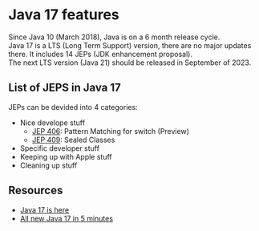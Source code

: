 # Java 17 features
Since Java 10 (March 2018), Java is on a 6 month release cycle. </br>
Java 17 is a LTS (Long Term Support) version, there are no major updates there. It includes 14 JEPs (JDK enhancement proposal).</br>
The next LTS version (Java 21) should be released in September of 2023.

## List of JEPS in Java 17
JEPs can be devided into 4 categories:
* Nice develope stuff
  * [JEP 406](https://openjdk.org/jeps/406): Pattern Matching for switch (Preview)
  * [JEP 409](https://openjdk.org/jeps/409): Sealed Classes
* Specific developer stuff
* Keeping up with Apple stuff
* Cleaning up stuff


## Resources
* [Java 17 is here](https://blogs.oracle.com/javamagazine/post/java-jdk-17-generally-available)
* [All new Java 17 in 5 minutes](https://youtu.be/m2ak1zI-M8g)
